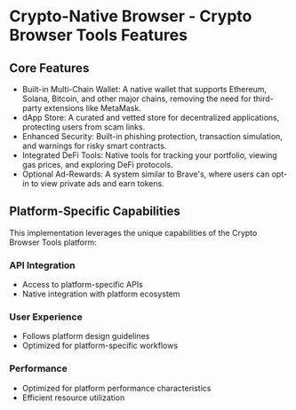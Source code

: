 # Crypto-Native Browser - Crypto Browser Tools Features

## Core Features
- Built-in Multi-Chain Wallet: A native wallet that supports Ethereum, Solana, Bitcoin, and other major chains, removing the need for third-party extensions like MetaMask.
- dApp Store: A curated and vetted store for decentralized applications, protecting users from scam links.
- Enhanced Security: Built-in phishing protection, transaction simulation, and warnings for risky smart contracts.
- Integrated DeFi Tools: Native tools for tracking your portfolio, viewing gas prices, and exploring DeFi protocols.
- Optional Ad-Rewards: A system similar to Brave's, where users can opt-in to view private ads and earn tokens.

## Platform-Specific Capabilities
This implementation leverages the unique capabilities of the Crypto Browser Tools platform:

### API Integration
- Access to platform-specific APIs
- Native integration with platform ecosystem

### User Experience
- Follows platform design guidelines
- Optimized for platform-specific workflows

### Performance
- Optimized for platform performance characteristics
- Efficient resource utilization
